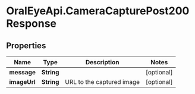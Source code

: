 # OralEyeApi.CameraCapturePost200Response

## Properties

| Name         | Type       | Description               | Notes      |
| ------------ | ---------- | ------------------------- | ---------- |
| **message**  | **String** |                           | [optional] |
| **imageUrl** | **String** | URL to the captured image | [optional] |
